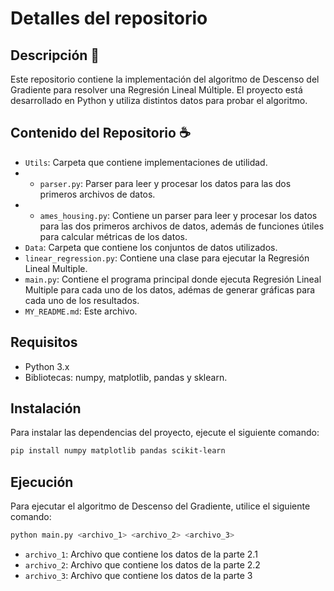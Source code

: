 # Detalles del repositorio

## Descripción :rocket:
Este repositorio contiene la implementación del algoritmo de Descenso del Gradiente para resolver una Regresión Lineal Múltiple. El proyecto está desarrollado en Python y utiliza distintos datos para probar el algoritmo.

## Contenido del Repositorio :coffee:
- `Utils`: Carpeta que contiene implementaciones de utilidad.
- - `parser.py`: Parser para leer y procesar los datos para las dos primeros archivos de datos.
- - `ames_housing.py`: Contiene un parser para leer y procesar los datos para las dos primeros archivos de datos, además de funciones útiles para calcular métricas de los datos.
- `Data`: Carpeta que contiene los conjuntos de datos utilizados.
- `linear_regression.py`: Contiene una clase para ejecutar la Regresión Lineal Multiple.
- `main.py`: Contiene el programa principal donde ejecuta Regresión Lineal Multiple para cada uno de los datos, adémas de generar gráficas para cada uno de los resultados.
- `MY_README.md`: Este archivo.

## Requisitos
- Python 3.x
- Bibliotecas: numpy, matplotlib, pandas y sklearn.

## Instalación
Para instalar las dependencias del proyecto, ejecute el siguiente comando:

```bash
pip install numpy matplotlib pandas scikit-learn
```

## Ejecución
Para ejecutar el algoritmo de Descenso del Gradiente, utilice el siguiente comando:

```bash
python main.py <archivo_1> <archivo_2> <archivo_3>
```

- `archivo_1`: Archivo que contiene los datos de la parte 2.1
- `archivo_2`: Archivo que contiene los datos de la parte 2.2
- `archivo_3`: Archivo que contiene los datos de la parte 3
